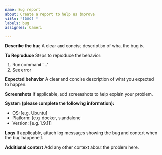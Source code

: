 ```yaml
---
name: Bug report
about: Create a report to help us improve
title: "[BUG] "
labels: bug
assignees: Cameri

---
```


**Describe the bug** A clear and concise description of what the bug is.

**To Reproduce** Steps to reproduce the behavior:

1. Run command '...'
2. See error

**Expected behavior** A clear and concise description of what you expected to
happen.

**Screenshots** If applicable, add screenshots to help explain your problem.

**System (please complete the following information):**

- OS: [e.g. Ubuntu]
- Platform: [e.g. docker, standalone]
- Version: [e.g. 1.9.11]

**Logs** If applicable, attach log messages showing the bug and context when the
bug happened.

**Additional context** Add any other context about the problem here.
